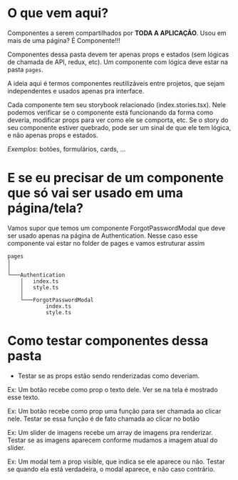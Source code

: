 # O que vem aqui?

Componentes a serem compartilhados por **TODA A APLICAÇÃO**.
Usou em mais de uma página? É Componente!!!

Componentes dessa pasta devem ter apenas props e estados (sem lógicas de chamada de API, redux, etc).
Um componente com lógica deve estar na pasta `pages`.

A ideia aqui é termos componentes reutilizáveis entre projetos, que sejam independentes e usados apenas pra interface.

Cada componente tem seu storybook relacionado (index.stories.tsx). Nele podemos verificar se o componente está
funcionando da forma como deveria, modificar props para ver como ele se comporta, etc.
Se o story do seu componente estiver quebrado, pode ser um sinal de que ele tem lógica, e não apenas props e estados.

_Exemplos_: botões, formulários, cards, ...
 

# E se eu precisar de um componente que só vai ser usado em uma página/tela?

Vamos supor que temos um componente ForgotPasswordModal que deve ser usado apenas na página de Authentication.
Nesse caso esse componente vai estar no folder de pages e vamos estruturar assim

```
pages
│
│
└───Authentication
    │   index.ts
    │   style.ts
    │
    └───ForgotPasswordModal
            index.ts
            style.ts

```

# Como testar componentes dessa pasta

- Testar se as props estão sendo renderizadas como deveriam.

Ex: Um botão recebe como prop o texto dele. Ver se na tela é mostrado esse texto.

Ex: Um botão recebe como prop uma função para ser chamada ao clicar nele. Testar se essa função é de fato chamada
ao clicar no botão

Ex: Um slider de imagens recebe um array de imagens pra renderizar. Testar se as imagens aparecem conforme mudamos a imagem atual do slider.

Ex: Um modal tem a prop visible, que indica se ele aparece ou não. Testar se quando ela está verdadeira, o modal aparece, e não caso contrário.
